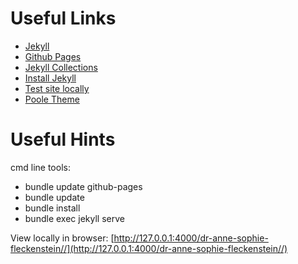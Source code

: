 # Useful Links

* [Jekyll](https://jekyllrb.com/)
* [Github Pages](https://docs.github.com/en/free-pro-team@latest/github/working-with-github-pages/setting-up-a-github-pages-site-with-jekyll)
* [Jekyll Collections](https://jekyllrb.com/docs/collections/)
* [Install Jekyll](https://jekyllrb.com/docs/installation/windows/)
* [Test site locally](https://docs.github.com/en/free-pro-team@latest/github/working-with-github-pages/testing-your-github-pages-site-locally-with-jekyll)
* [Poole Theme](https://github.com/poole/hyde#readme)

# Useful Hints

cmd line tools:

* bundle update github-pages
* bundle update 
* bundle install
* bundle exec jekyll serve

View locally in browser:
[http://127.0.0.1:4000/dr-anne-sophie-fleckenstein//](http://127.0.0.1:4000/dr-anne-sophie-fleckenstein//)




